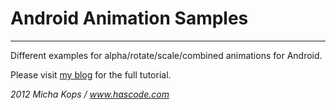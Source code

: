 # Android Animation Samples

---

Different examples for alpha/rotate/scale/combined animations for Android.

Please visit [my blog] for the full tutorial.

  [my blog]:http://www.hascode.com/2010/09/playing-around-with-the-android-animation-framework/

*2012 Micha Kops / www.hascode.com*
